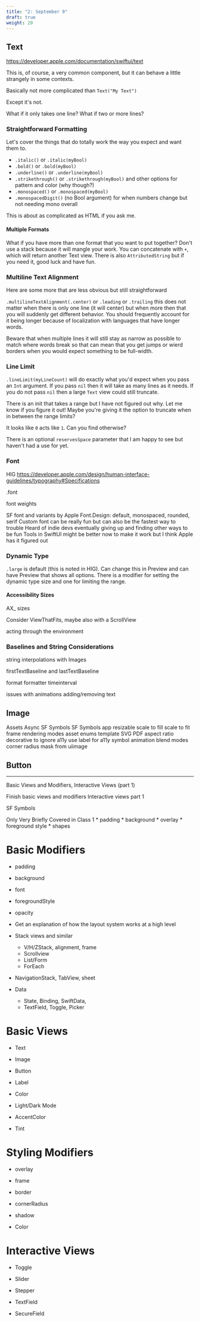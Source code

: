 ```yaml
---
title: "2: September 9"
draft: true
weight: 20
---
```



## Text

https://developer.apple.com/documentation/swiftui/text

This is, of course, a very common component, but it can behave a little strangely in some contexts. 

Basically not more complicated than `Text("My Text")`

Except it's not.

What if it only takes one line?
What if two or more lines?

### Straightforward Formatting

Let's cover the things that do totally work the way you expect and want them to.

* `.italic()` or `.italic(myBool)`
* `.bold()` or `.bold(myBool)`
* `.underline()` or `.underline(myBool)`
* `.strikethrough()` or `.strikethrough(myBool)` and other options for pattern and color (why though?)
* `.monospaced()` or `.monospaced(myBool)`
* `.monospacedDigit()` (no Bool argument) for when numbers change but not needing mono overall

This is about as complicated as HTML if you ask me.

#### Multiple Formats

What if you have more than one format that you want to put together? Don't use a stack because it will mangle your work. You can concatenate with `+`, which will return another Text view. There is also `AttributedString` but if you need it, good luck and have fun. 

### Multiline Text Alignment

Here are some more that are less obvious but still straightforward

`.multilineTextAlignment(.center)` or `.leading` or `.trailing` this does not matter when there is only one line (it will center) but when more then that you will suddenly get different behavior. You should frequently account for it being longer because of localization with languages that have longer words. 

Beware that when multiple lines it will still stay as narrow as possible to match where words break so that can mean that you get jumps or wierd borders when you would expect something to be full-width. 

### Line Limit

`.lineLimit(myLineCount)` will do exactly what you'd expect when you pass an `Int` argument. If you pass `nil` then it will take as many lines as it needs. If you do not pass `nil` then a large `Text` view could still truncate. 

There is an init that takes a range but I have not figured out why. Let me know if you figure it out! Maybe you're giving it the option to truncate when in between the range limits? 

It looks like `0` acts like `1`. Can you find otherwise?

There is an optional `reservesSpace` parameter that I am happy to see but haven't had a use for yet.

### Font

HIG https://developer.apple.com/design/human-interface-guidelines/typography#Specifications

.font

font weights

SF font and variants by Apple
Font.Design: default, monospaced, rounded, serif
Custom font can be really fun but can also be the fastest way to trouble
Heard of indie devs eventually giving up and finding other ways to be fun
Tools in SwiftUI might be better now to make it work but I think Apple has it figured out


### Dynamic Type

`.large` is default (this is noted in HIG). Can change this in Preview and can have Preview that shows all options. There is a modifier for setting the dynamic type size and one for limiting the range.

#### Accessibility Sizes

AX_ sizes

Consider ViewThatFits, maybe also with a ScrollView

acting through the environment

### Baselines and String Considerations

string interpolations with Images

firstTextBaseline and lastTextBaseline

format
formatter
timeinterval

issues with animations adding/removing text

## Image

Assets
Async
SF Symbols
SF Symbols app
resizable
scale to fill
scale to fit
frame
rendering modes
asset enums
template
SVG
PDF
aspect ratio
decorative to ignore a11y
use label for a11y
symbol animation
blend modes
corner radius
mask
from uiimage


## Button



---




Basic Views and Modifiers, Interactive Views (part 1)

Finish basic views and modifiers
Interactive views part 1

SF Symbols

Only Very Briefly Covered in Class 1
	* padding
	* background
	* overlay
	* foreground style
	* shapes

# Basic Modifiers

- padding
- background
- font
- foregroundStyle
- opacity

- Get an explanation of how the layout system works at a high level
- Stack views and similar
	- V/H/ZStack, alignment, frame
	- Scrollview
	- List/Form
	- ForEach
- NavigationStack, TabView, sheet

- Data
	- State, Binding, SwiftData, 
	- TextField, Toggle, Picker

# Basic Views

  

- Text

- Image

- Button

- Label

- Color

- Light/Dark Mode

- AccentColor

- Tint


# Styling Modifiers

  

- overlay

- frame

- border

- cornerRadius

- shadow

- Color
# Interactive Views

  

- Toggle

- Slider

- Stepper

- TextField

- SecureField